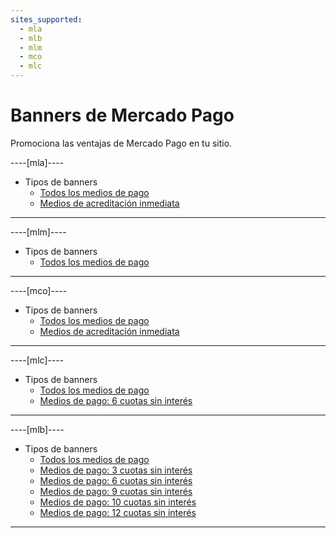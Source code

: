 ```yaml
---
sites_supported:
  - mla
  - mlb
  - mlm
  - mco
  - mlc
---
```


# Banners de Mercado Pago 

Promociona las ventajas de Mercado Pago en tu sitio.

----[mla]----

* Tipos de banners
    + [Todos los medios de pago](https://www.mercadopago.com.ar/developers/es/guides/banners/all/)
    + [Medios de acreditación inmediata](https://www.mercadopago.com.ar/developers/es/guides/banners/online/)

------------
----[mlm]----

* Tipos de banners
    + [Todos los medios de pago](https://www.mercadopago.com.ar/developers/es/guides/banners/all/)

------------
----[mco]----

* Tipos de banners
    + [Todos los medios de pago](https://www.mercadopago.com.ar/developers/es/guides/banners/all/)
    + [Medios de acreditación inmediata](https://www.mercadopago.com.ar/developers/es/guides/banners/online/)

------------
----[mlc]----

* Tipos de banners
    + [Todos los medios de pago](https://www.mercadopago.com.ar/developers/es/guides/banners/all/)
    + [Medios de pago: 6 cuotas sin interés](https://www.mercadopago.com.ar/developers/es/guides/banners/seis/)

------------
----[mlb]----

* Tipos de banners
    + [Todos los medios de pago](https://www.mercadopago.com.ar/developers/es/guides/banners/all/)
    + [Medios de pago: 3 cuotas sin interés](https://www.mercadopago.com.ar/developers/es/guides/banners/tres/)
    + [Medios de pago: 6 cuotas sin interés](https://www.mercadopago.com.ar/developers/es/guides/banners/seis/)
    + [Medios de pago: 9 cuotas sin interés](https://www.mercadopago.com.ar/developers/es/guides/banners/nove/)
    + [Medios de pago: 10 cuotas sin interés](https://www.mercadopago.com.ar/developers/es/guides/banners/dez/)
    + [Medios de pago: 12 cuotas sin interés](https://www.mercadopago.com.ar/developers/es/guides/banners/doze/)

------------
